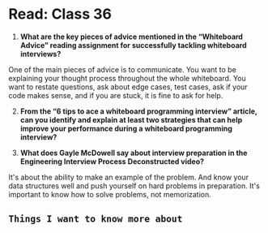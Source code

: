# Read: Class 36

1. **What are the key pieces of advice mentioned in the “Whiteboard Advice” reading assignment for successfully tackling whiteboard interviews?**

One of the main pieces of advice is to communicate. You want to be explaining your thought process throughout the whole whiteboard. You want to restate questions, ask about edge cases, test cases, ask if your code makes sense, and if you are stuck, it is fine to ask for help.

2. **From the “6 tips to ace a whiteboard programming interview” article, can you identify and explain at least two strategies that can help improve your performance during a whiteboard programming interview?**

3. **What does Gayle McDowell say about interview preparation in the Engineering Interview Process Deconstructed video?**

It's about the ability to make an example of the problem. And know your data structures well and push yourself on hard problems in preparation. It's important to know how to solve problems, not memorization.

## `Things I want to know more about`
